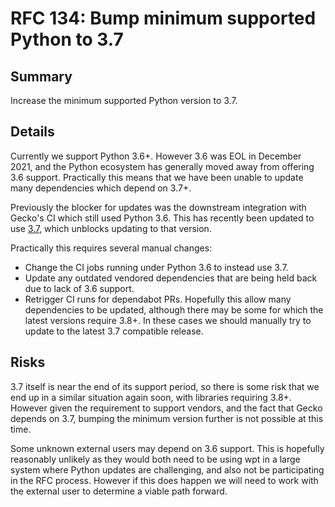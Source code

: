 # RFC 134: Bump minimum supported Python to 3.7

## Summary

Increase the minimum supported Python version to 3.7.

## Details

Currently we support Python 3.6+. However 3.6 was EOL in December
2021, and the Python ecosystem has generally moved away from offering
3.6 support. Practically this means that we have been unable to update
many dependencies which depend on 3.7+.

Previously the blocker for updates was the downstream integration with
Gecko's CI which still used Python 3.6. This has recently been updated
to use [3.7](https://bugzilla.mozilla.org/show_bug.cgi?id=1734402),
which unblocks updating to that version.

Practically this requires several manual changes:

 * Change the CI jobs running under Python 3.6 to instead use 3.7.
 * Update any outdated vendored dependencies that are being held back
   due to lack of 3.6 support.
 * Retrigger CI runs for dependabot PRs. Hopefully this allow many
   dependencies to be updated, although there may be some for which
   the latest versions require 3.8+. In these cases we should manually
   try to update to the latest 3.7 compatible release.


## Risks

3.7 itself is near the end of its support period, so there is some
risk that we end up in a similar situation again soon, with libraries
requiring 3.8+. However given the requirement to support vendors, and
the fact that Gecko depends on 3.7, bumping the minimum version
further is not possible at this time.

Some unknown external users may depend on 3.6 support. This is
hopefully reasonably unlikely as they would both need to be using wpt
in a large system where Python updates are challenging, and also not
be participating in the RFC process. However if this does happen we
will need to work with the external user to determine a viable path
forward.
